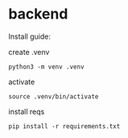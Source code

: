 # backend

Install guide:

create .venv

`python3 -m venv .venv`

activate 

`source .venv/bin/activate`

install reqs

`pip install -r requirements.txt`

